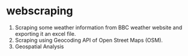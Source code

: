 # webscraping
1. Scraping some weather information from BBC weather website and exporting it an excel file.
2. Scraping using Geocoding API of Open Street Maps (OSM).
3. Geospatial Analysis
